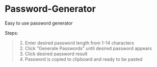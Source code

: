 ﻿# Password-Generator

Easy to use password generator

Steps:
  >1. Enter desired password length from 1-14 characters <br/>
  >2. Click "Generate Passwords" until desired password appears <br/>
  >3. Click desired password result <br/>
  >4. Password is copied to clipboard and ready to be pasted
